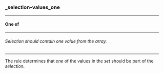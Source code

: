### _selection-values_one



------
#### One of



------
###### Selection should contain one value from the array.



------
The rule determines that *one* of the values in the *set* should be part of the *selection*.